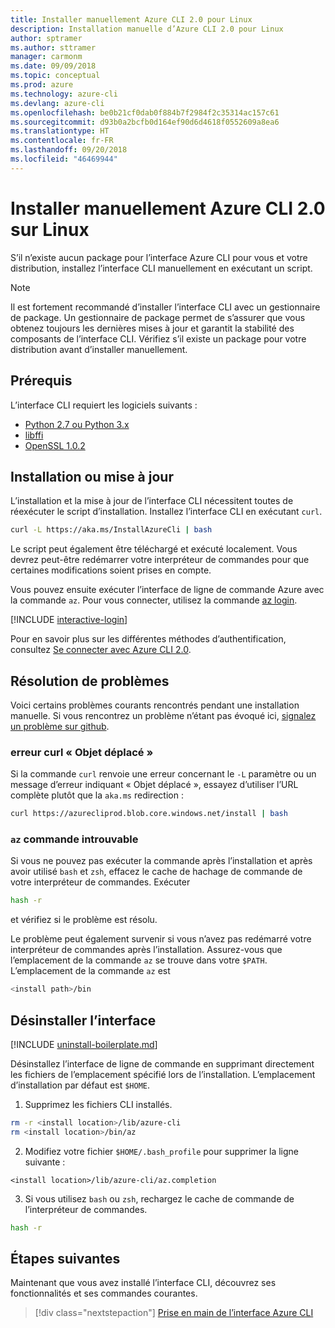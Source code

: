 ```yaml
---
title: Installer manuellement Azure CLI 2.0 pour Linux
description: Installation manuelle d’Azure CLI 2.0 pour Linux
author: sptramer
ms.author: sttramer
manager: carmonm
ms.date: 09/09/2018
ms.topic: conceptual
ms.prod: azure
ms.technology: azure-cli
ms.devlang: azure-cli
ms.openlocfilehash: be0b21cf0dab0f884b7f2984f2c35314ac157c61
ms.sourcegitcommit: d93b0a2bcfb0d164ef90d6d4618f0552609a8ea6
ms.translationtype: HT
ms.contentlocale: fr-FR
ms.lasthandoff: 09/20/2018
ms.locfileid: "46469944"
---
```

# <a name="install-azure-cli-20-on-linux-manually"></a>Installer manuellement Azure CLI 2.0 sur Linux

S’il n’existe aucun package pour l’interface Azure CLI pour vous et votre distribution, installez l’interface CLI manuellement en exécutant un script.

> [!NOTE]
> Il est fortement recommandé d’installer l’interface CLI avec un gestionnaire de package. Un gestionnaire de package permet de s’assurer que vous obtenez toujours les dernières mises à jour et garantit la stabilité des composants de l’interface CLI. Vérifiez s’il existe un package pour votre distribution avant d’installer manuellement.

## <a name="prerequisites"></a>Prérequis

L’interface CLI requiert les logiciels suivants :

* [Python 2.7 ou Python 3.x](https://www.python.org/downloads/)
* [libffi](https://sourceware.org/libffi/)
* [OpenSSL 1.0.2](https://www.openssl.org/source/)

## <a name="install-or-update"></a>Installation ou mise à jour

L’installation et la mise à jour de l’interface CLI nécessitent toutes de réexécuter le script d’installation. Installez l’interface CLI en exécutant `curl`.

```bash
curl -L https://aka.ms/InstallAzureCli | bash
```

Le script peut également être téléchargé et exécuté localement. Vous devrez peut-être redémarrer votre interpréteur de commandes pour que certaines modifications soient prises en compte.

Vous pouvez ensuite exécuter l’interface de ligne de commande Azure avec la commande `az`. Pour vous connecter, utilisez la commande [az login](/cli/azure/reference-index#az-login).

[!INCLUDE [interactive-login](includes/interactive-login.md)]

Pour en savoir plus sur les différentes méthodes d’authentification, consultez [Se connecter avec Azure CLI 2.0](authenticate-azure-cli.md).

## <a name="troubleshooting"></a>Résolution de problèmes

Voici certains problèmes courants rencontrés pendant une installation manuelle. Si vous rencontrez un problème n’étant pas évoqué ici, [signalez un problème sur github](https://github.com/Azure/azure-cli/issues).

### <a name="curl-object-moved-error"></a>erreur curl « Objet déplacé »

Si la commande `curl` renvoie une erreur concernant le `-L` paramètre ou un message d’erreur indiquant « Objet déplacé », essayez d’utiliser l’URL complète plutôt que la `aka.ms` redirection :

```bash
curl https://azurecliprod.blob.core.windows.net/install | bash
```

### <a name="az-command-not-found"></a>`az` commande introuvable

Si vous ne pouvez pas exécuter la commande après l’installation et après avoir utilisé `bash` et `zsh`, effacez le cache de hachage de commande de votre interpréteur de commandes. Exécuter

```bash
hash -r
```

et vérifiez si le problème est résolu.

Le problème peut également survenir si vous n’avez pas redémarré votre interpréteur de commandes après l’installation. Assurez-vous que l’emplacement de la commande `az` se trouve dans votre `$PATH`. L’emplacement de la commande `az` est

```bash
<install path>/bin
```

## <a name="uninstall"></a>Désinstaller l’interface

[!INCLUDE [uninstall-boilerplate.md](includes/uninstall-boilerplate.md)]

Désinstallez l’interface de ligne de commande en supprimant directement les fichiers de l’emplacement spécifié lors de l’installation. L’emplacement d’installation par défaut est `$HOME`.

1. Supprimez les fichiers CLI installés.

  ```bash
  rm -r <install location>/lib/azure-cli
  rm <install location>/bin/az
  ```

2. Modifiez votre fichier `$HOME/.bash_profile` pour supprimer la ligne suivante :

  ```text
  <install location>/lib/azure-cli/az.completion
  ```

3. Si vous utilisez `bash` ou `zsh`, rechargez le cache de commande de l’interpréteur de commandes.

  ```bash
  hash -r
  ```

## <a name="next-steps"></a>Étapes suivantes

Maintenant que vous avez installé l’interface CLI, découvrez ses fonctionnalités et ses commandes courantes.

> [!div class="nextstepaction"]
> [Prise en main de l’interface Azure CLI](get-started-with-azure-cli.md)
